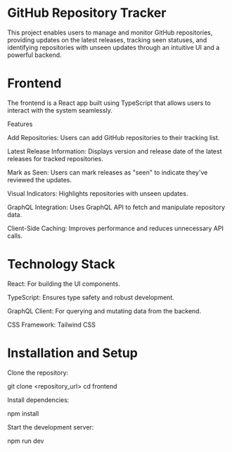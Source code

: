 # GitHub Repository Tracker
This project enables users to manage and monitor GitHub repositories, providing updates on the latest releases, tracking seen statuses, and identifying repositories with unseen updates through an intuitive UI and a powerful backend.

# Frontend

The frontend is a React app built using TypeScript that allows users to interact with the system seamlessly.

Features

Add Repositories: Users can add GitHub repositories to their tracking list.

Latest Release Information: Displays version and release date of the latest releases for tracked repositories.

Mark as Seen: Users can mark releases as "seen" to indicate they've reviewed the updates.

Visual Indicators: Highlights repositories with unseen updates.

GraphQL Integration: Uses GraphQL API to fetch and manipulate repository data.

Client-Side Caching: Improves performance and reduces unnecessary API calls.

# Technology Stack

React: For building the UI components.

TypeScript: Ensures type safety and robust development.

GraphQL Client: For querying and mutating data from the backend.

CSS Framework: Tailwind CSS

# Installation and Setup

Clone the repository:

git clone <repository_url>
cd frontend

Install dependencies:

npm install

Start the development server:

npm run dev


